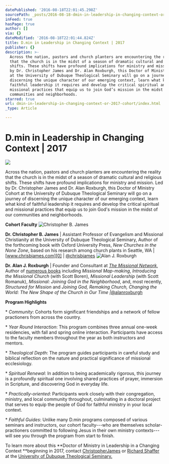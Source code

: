 ```yaml
---
datePublished: '2016-08-18T22:01:45.298Z'
sourcePath: _posts/2016-08-18-dmin-in-leadership-in-changing-context-or-2017-cohort.md
inFeed: true
hasPage: true
author: []
via: {}
dateModified: '2016-08-18T22:01:44.824Z'
title: D.min in Leadership in Changing Context | 2017
publisher: {}
description: >-
  Across the nation, pastors and church planters are encountering the reality
  that the church is in the midst of a season of dramatic cultural and religious
  shifts. These shifts have profound implications for ministry and mission. Led
  by Dr. Christopher James and Dr. Alan Roxburgh, this Doctor of Ministry Cohort
  at the University of Dubuque Theological Seminary will go on a journey of
  discerning the unique character of our emerging context, learn what kind of
  faithful leadership it requires and develop the critical spiritual and
  missional practices that equip us to join God’s mission in the midst of our
  communities and neighborhoods.
starred: true
url: dmin-in-leadership-in-changing-context-or-2017-cohort/index.html
_type: Article

---
```

# D.min in Leadership in Changing Context | 2017
![](https://the-grid-user-content.s3-us-west-2.amazonaws.com/2ac1bffc-bcfc-49fc-a153-49348c4b3619.jpg)

Across the nation, pastors and church planters are encountering the reality that the church is in the midst of a season of dramatic cultural and religious shifts. These shifts have profound implications for ministry and mission. Led by Dr. Christopher James and Dr. Alan Roxburgh, this Doctor of Ministry Cohort at the University of Dubuque Theological Seminary will go on a journey of discerning the unique character of our emerging context, learn what kind of faithful leadership it requires and develop the critical spiritual and missional practices that equip us to join God's mission in the midst of our communities and neighborhoods.

**Cohort Faculty**
![Christopher B. James](https://the-grid-user-content.s3-us-west-2.amazonaws.com/664e49c1-c527-4c59-9da1-f2d3a22381a7.jpg)

**Dr. Christopher B. James** | Assistant Professor of Evangelism and Missional Christianity at the University of Dubuque Theological Seminary, Author of the forthcoming book with Oxford University Press, _New Churches in the None Zone_, based on his research among church plants in Seattle, WA | [www.chrisbjames.com][0] | [@chrisbjames][1]
![Alan J. Roxburgh](https://the-grid-user-content.s3-us-west-2.amazonaws.com/32e747c4-ba54-4aa1-b945-f0cc49115432.jpg)

**Dr. Alan J. Roxburgh** | Founder and Consultant at _[The Missional Network][2]_, Author of [numerous books][3] including _Missional Map-making_, _Introducing the Missional Church_ (with Scott Boren), _Missional Leadership_ (with Scott Romanuk), _Missional: Joining God in the Neighborhood_, and, most recently, _Structured for Mission_ and _Joining God, Remaking Church, Changing the World: The New Shape of the Church in Our Time |_[@alanroxburgh][4]

**Program Highlights**

\* _Community_: Cohorts form significant friendships and a network of fellow practioners from across the country.

\* _Year Round Interaction_: This program combines three annual one-week residencies, with fall and spring online interaction. Participants have access to the faculty members throughout the year as both instructors and mentors.

\* _Theological Depth_: The program guides participants in careful study and biblical reflection on the nature and practical significance of missional ecclesiology.

\* _Spiritual Renewal_: In addition to being academically rigorous, this journey is a profoundly spiritual one involving shared practices of prayer, immersion in Scripture, and discovering God in everyday life.

\* _Practically-oriented_: Participants work closely with their congregation, ministry, and local community throughout, culminating in a doctoral project that serves to equip the people of God for faithful ministry in your local context.

\* _Faithful Guides_: Unlike many D.min programs composed of various seminars and instructors, our cohort faculty---who are themselves scholar-practioners committed to following Jesus in their own ministry contexts---will see you through the program from start to finish.

To learn more about this **Doctor of Ministry in Leadership in a Changing Context **beginning in 2017, contact [Christopher][5][][6][James][5] or [Richard ][7][Shaffer][8] at the [University of Dubuque Theological Seminary.][9]

[0]: http://www.chrisbjames.com/
[1]: http://www.twitter.com/chrisbjames
[2]: http://themissionalnetwork.com/uncategorized/alan-roxburgh/ "Alan Roxburgh Bio"
[3]: https://www.amazon.com/Alan-J.-Roxburgh/e/B001JS65UQ/ref=sr_ntt_srch_lnk_1?qid=1471553413&sr=1-1 "Alan Roxburgh's Books"
[4]: https://twitter.com/alanjroxburgh "Alan Roxburgh on Twitter"
[5]: http://cjames@dbq.edu/
[6]: http://mailto:%20cjames@dbq.edu/
[7]: http://rshaffer@dbq.edu/
[8]: http://mailto:%20rshaffer@dbq.edu/
[9]: http://udts.dbq.edu/academics/degreeprograms/doctorofministry/ "Dmin at UDTS"
